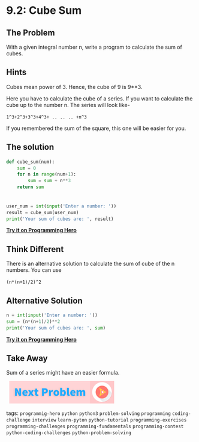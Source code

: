 # 9.2: Cube Sum

## The Problem
With a given integral number n, write a program to calculate the sum of cubes.

## Hints
Cubes mean power of 3. Hence, the cube of 9 is 9**3.

Here you have to calculate the cube of a series. If you want to calculate the cube up to the number n. The series will look like- 

`1^3+2^3+3^3+4^3+ .. .. .. +n^3`

If you remembered the sum of the square, this one will be easier for you.

## The solution

```python
def cube_sum(num):
	sum = 0
	for n in range(num+1):
		sum = sum + n**3
	return sum


user_num = int(input('Enter a number: '))
result = cube_sum(user_num)
print('Your sum of cubes are: ', result)
```

**[Try it on Programming Hero](https://play.google.com/store/apps/details?id=com.learnprogramming.codecamp)**

## Think Different
There is an alternative solution to calculate the sum of cube of the n numbers. You can use

`(n*(n+1)/2)^2`


## Alternative Solution

```python
n = int(input('Enter a number: '))
sum = (n*(n+1)/2)**2
print('Your sum of cubes are: ', sum)
```

**[Try it on Programming Hero](https://play.google.com/store/apps/details?id=com.learnprogramming.codecamp)**

## Take Away
Sum of a series might have an easier formula.

&nbsp;
[![Next Page](../assets/next-button.png)](Armstrong-number.md)
&nbsp;

tags:  `programmig-hero`  `python`  `python3`  `problem-solving`  `programming`  `coding-challenge`  `interview`  `learn-pyton`  `python-tutorial`  `programming-exercises`  `programming-challenges`  `programming-fundamentals`  `programming-contest`  `python-coding-challenges`  `python-problem-solving`


